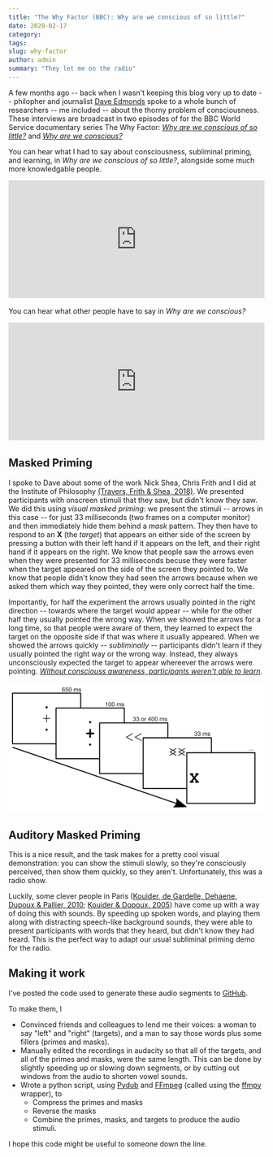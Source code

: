 ```yaml
---
title: "The Why Factor (BBC): Why are we conscious of so little?"
date: 2020-02-17
category:
tags:
slug: why-factor
author: admin
summary: "They let me on the radio"
---
```


A few months ago
-- back when I wasn't keeping this blog very up to date --
philopher and journalist
[Dave Edmonds](https://twitter.com/davidedmonds100)
spoke to a whole bunch of researchers -- me included --
about the thorny problem of consciousness.
These interviews are broadcast in two episodes of
for the BBC World Service documentary series The Why Factor:
[*Why are we conscious of so little?*](https://www.bbc.co.uk/programmes/w3csyv0d)
and [*Why are we conscious?*](https://www.bbc.co.uk/programmes/w3csyv0f)

You can hear what I had to say about
consciousness, subliminal priming, and learning,
in *Why are we conscious of so little?*,
alongside some much more knowledgable people.

<iframe src="https://open.spotify.com/embed-podcast/episode/5MBPpYAYBRD6YhTW2MJwQ9" width="100%" height="232" frameborder="0" allowtransparency="true" allow="encrypted-media"></iframe>

You can hear what other people have to say in *Why are we conscious?*

<iframe src="https://open.spotify.com/embed-podcast/episode/2GCTt1RxdrS5U43l8dT2Qd" width="100%" height="232" frameborder="0" allowtransparency="true" allow="encrypted-media"></iframe>

## Masked Priming

I spoke to Dave about some of the work Nick Shea, Chris Frith and I did at the
Institute of Philosophy [(Travers, Frith & Shea, 2018)](https://journals.sagepub.com/doi/abs/10.1080/17470218.2017.1373834).
We presented participants with onscreen stimuli
that they saw, but didn't know they saw.
We did this using *visual masked priming*:
we present the stimuli -- arrows in this case --
for just 33 milliseconds (two frames on a computer monitor)
and then immediately hide them behind a *mask* pattern.
They then have to respond to an **X** (the *target*)
that appears on either side of the screen
by pressing a button with their left hand if it appears on the left,
and their right hand if it appears on the right.
We know that people saw the arrows even when they were presented for 33 milliseconds
becuse they were faster when the target appeared on the side of the screen they pointed to.
We know that people didn't know they had seen the arrows
because when we asked them which way they pointed,
they were only correct half the time.

Importantly, for half the experiment the arrows usually pointed in the right direction
-- towards where the target would appear --
while for the other half they usually pointed the wrong way.
When we showed the arrows for a long time, so that people were aware of them,
they learned to expect the target on the opposite side
if that was where it usually appeared.
When we showed the arrows quickly -- *subliminally* --
participants didn't learn if they usually pointed the right way or the wrong way.
Instead, they always unconsciously expected the target to appear
whereever the arrows were pointing.
<span class="ul">
*Without consciouss awareness, participants weren't able to learn*</span>.

![Figure 1](figure1.png)


## Auditory Masked Priming

This is a nice result, and the task makes for a pretty cool visual demonstration:
you can show the stimuli slowly, so they're consciously perceived,
then show them quickly, so they aren't.
Unfortunately, this was a radio show.

Luckily,
some clever people in Paris
([Kouider, de Gardelle, Dehaene, Dupoux & Pallier, 2010](http://www.pallier.org/papers/Kouider.Pallier.subliminal.priming.fmri.2009.pdf);
[Kouider & Dopoux, 2005](https://sidkouider.com/wp-content/uploads/2018/05/ExternalLink_Kouider-Dupoux_PsychScience2005.pdf))
have come up with a way of doing this with sounds.
By speeding up spoken words,
and playing them along with distracting speech-like background sounds,
they were able to present participants with words that they heard,
but didn't know they had heard.
This is the perfect way to adapt our usual subliminal priming demo for the radio.

## Making it work

I've posted the code used to generate these audio segments to [GitHub](https://github.com/EoinTravers/AuditoryPriming).

To make them, I

- Convinced friends and colleagues to lend me their voices:
  a woman to say "left" and "right" (targets),
  and a man to say those words plus some fillers (primes and masks).
- Manually edited the recordings in audacity so that all of the targets,
  and all of the primes and masks, were the same length.
  This can be done by slightly speeding up or slowing down segments,
  or by cutting out windows from the audio to shorten vowel sounds.
- Wrote a python script, using [Pydub](http://pydub.com/) and
  [FFmpeg](https://www.ffmpeg.org/)
  (called using the [ffmpy](https://pypi.org/project/ffmpy/) wrapper), to
    - Compress the primes and masks
    - Reverse the masks
    - Combine the primes, masks, and targets to produce the audio stimuli.

I hope this code might be useful to someone down the line.


<style>
.ul {
    text-decoration: underline;
}
</style>
